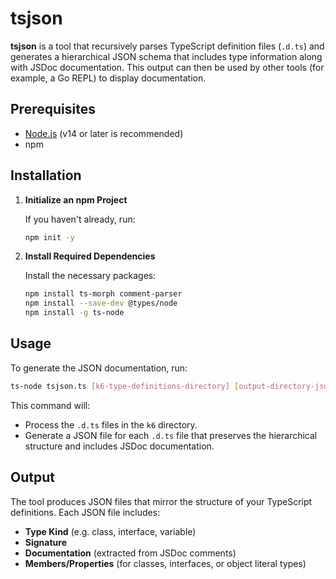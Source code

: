 # tsjson

**tsjson** is a tool that recursively parses TypeScript definition files (`.d.ts`) and generates a hierarchical JSON schema that includes type information along with JSDoc documentation. This output can then be used by other tools (for example, a Go REPL) to display documentation.

## Prerequisites

- [Node.js](https://nodejs.org/) (v14 or later is recommended)
- npm

## Installation

1. **Initialize an npm Project**

   If you haven't already, run:

   ```bash
   npm init -y
   ```

1. **Install Required Dependencies**

   Install the necessary packages:

   ```bash
   npm install ts-morph comment-parser
   npm install --save-dev @types/node
   npm install -g ts-node
   ```

## Usage

To generate the JSON documentation, run:

```bash
ts-node tsjson.ts [k6-type-definitions-directory] [output-directory-json-directory]
```

This command will:
- Process the `.d.ts` files in the `k6` directory.
- Generate a JSON file for each `.d.ts` file that preserves the hierarchical structure and includes JSDoc documentation.

## Output

The tool produces JSON files that mirror the structure of your TypeScript definitions. Each JSON file includes:

- **Type Kind** (e.g. class, interface, variable)
- **Signature**
- **Documentation** (extracted from JSDoc comments)
- **Members/Properties** (for classes, interfaces, or object literal types)
